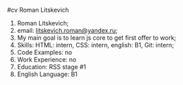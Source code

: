 #cv Roman Litskevich

1. Roman Litskevich;
2. email: litskevich.roman@yandex.ru;
3. My main goal is to learn js core to get first offer to work;
4. Skills: HTML: intern, CSS: intern, english: B1, Git: intern;
5. Code Examples: no
6. Work Experience: no
7. Education: RSS stage #1
8. English Language: B1
